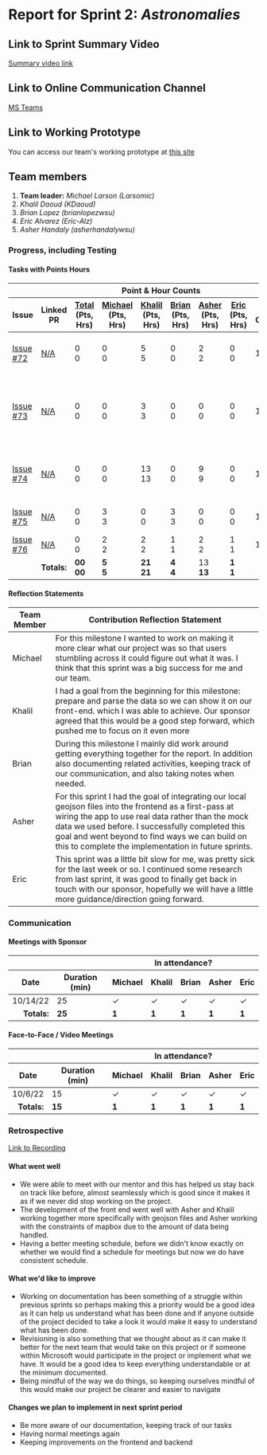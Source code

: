 # Report for Sprint 2: *Astronomalies*

## Link to Sprint Summary Video
[Summary video link](https://youtu.be/rwt7P8hmdiA)

## Link to Online Communication Channel
[MS Teams](https://teams.microsoft.com/l/team/19%3acBEWDZpUinwRPPDffLwMUeqQfQMBbxADWyOBt_X5q3w1%40thread.tacv2/conversations?groupId=87fda352-e01f-4122-957a-6c68b129334b&tenantId=b52be471-f7f1-47b4-a879-0c799bb53db5)

## Link to Working Prototype
You can access our team's working prototype at [this site](https://astronomalies.netlify.app/)

## Team members
1. **Team leader:** *Michael Larson (Larsomic)*
1. *Khalil Daoud (KDaoud)*
1. *Brian Lopez (brianlopezwsu)*
1. *Eric Alvarez (Eric-Alz)*
1. *Asher Handaly (asherhandalywsu)*

### Progress, including Testing
#### Tasks with Points Hours
<table> 
  <thead>
    <tr>
      <th colspan="2"></th><th colspan="6">Point & Hour Counts</th><th colspan="2"></th>
    </tr> 
    <tr>
      <th>Issue</th><th>Linked PR</th><th><ins>Total</ins><br>(Pts,<br>Hrs)</th><th><ins>Michael</ins><br>(Pts,<br>Hrs)</th><th><ins>Khalil</ins><br>(Pts,<br>Hrs)</th><th><ins>Brian</ins><br>(Pts,<br>Hrs)</th><th><ins>Asher</ins><br>(Pts,<br>Hrs)</th><th><ins>Eric</ins><br>(Pts,<br>Hrs)</th><th>% Complete</th><th>Notes</th>
    </tr>
  </thead> 
  <tbody>
    <td><a href="https://github.com/wsu-cpts421-sp22/microsoft/issues/72">Issue #72</a></td><td><a href="https://github.com/wsu-cpts421-sp22/microsoft/issues/72"> N/A </a></td><td> 0<br/>0</td><td>0<br/>0</td><td>5<br>5</td><td>0<br/>0</td><td>2<br/>2</td><td>0<br/>0</td><td>100</td><td><i>  </i>chose to go with geoJSON files</td>
    </tr>
    </tr>
    <td><a href="https://github.com/wsu-cpts421-sp22/microsoft/issues/73">Issue #73</a></td><td><a href="https://github.com/wsu-cpts421-sp22/microsoft/issues/73"> N/A </a></td><td> 0<br/>0</td><td>0<br/>0</td><td>3<br>3</td><td>0<br/>0</td><td>0<br/>0</td><td>0<br/>0</td><td>100</td><td><i>  </i>got help from teammates and was able to deploy succesffully</td>
    </tr>
    </tr>
    <td><a href="https://github.com/wsu-cpts421-sp22/microsoft/issues/74">Issue #74</a></td><td><a href="https://github.com/wsu-cpts421-sp22/microsoft/issues/74"> N/A </a></td><td> 0<br/>0</td><td>0<br/>0</td><td>13<br>13</td><td>0<br/>0</td><td>9<br/>9</td><td>0<br/>0</td><td>100</td><td><i>  </i>Successfully parsed the data. but our file sizes are a bit too big</td>
    </tr>
    </tr>
    <td><a href=https://github.com/wsu-cpts421-sp22/microsoft/issues/75>Issue #75</a></td><td><a href=https://github.com/wsu-cpts421-sp22/microsoft/issues/75> N/A </a></td><td> 0<br/>0</td><td>3<br/>3</td><td>0<br>0</td><td>3<br/>3</td><td>0<br/>0</td><td>0<br/>0</td><td>100</td><td><i> </i> Completed Sprint Report</td>
    </tr>
    </tr>
    <td><a href=https://github.com/wsu-cpts421-sp22/microsoft/issues/76>Issue #76</a></td><td><a href=https://github.com/wsu-cpts421-sp22/microsoft/issues/76> N/A </a></td><td> 0<br/>0</td><td>2<br/>2</td><td>2<br>2</td><td>1<br/>1</td><td>2<br/>2</td><td>1<br/>1</td><td>100</td><td><i> </i> Completed Sprint Video</td>
    </tr>
    </tr>
    <tr><td colspan="2" align="right"><b>Totals:</b></td><td><b>00<br>00</b></td><td><b>5<br>5</b></td><td><b>21<br>21</b></td><td><b>4<br>4</b></td><td>13<b><br>13</b></td><td><b>1<br>1</b></td><td colspan="2"><i>
    </tr>
  </tbody>
</table>

#### Reflection Statements
| Team Member | Contribution Reflection Statement |
|-------------|-------------------|
|Michael| For this milestone I wanted to work on making it more clear what our project was so that users stumbling across it could figure out what it was. I think that this sprint was a big success for me and our team. |
|Khalil|  I had a goal from the beginning for this milestone: prepare and parse the data so we can show it on our front-end. which I was able to achieve.  Our sponsor agreed that this would be a good step forward, which pushed me to focus on it even more  |
|Brian| During this milestone I mainly did work around getting everything together for the report. In addition also documenting related activities, keeping track of our communication, and also taking notes when needed.|
|Asher|  For this sprint I had the goal of integrating our local geojson files into the frontend as a first-pass at wiring the app to use real data rather than the mock data we used before. I successfully completed this goal and went beyond to find ways we can build on this to complete the implementation in future sprints.  |
|Eric| This sprint was a little bit slow for me, was pretty sick for the last week or so. I continued some research from last sprint, it was good to finally get back in touch with our sponsor, hopefully we will have a little more guidance/direction going forward. |
  
### Communication

#### Meetings with Sponsor
<table> 
  <thead>
    <tr>
      <th colspan="2"></th><th colspan="5">In attendance?</th>
    </tr> 
    <tr>
      <th>Date</th><th>Duration (min)</th><th>Michael</th><th>Khalil</th><th>Brian</th><th>Asher</th><th>Eric</th>
    </tr>
  </thead> 
  <tbody>
    <tr>
      <td>10/14/22</td><td>25</td><td>&check;</td><td>&check;</td><td>&check;</td><td>&check;</td><td>&check;</td>
    </tr>
    <tr><td align="right"><b>Totals:</b></td><td><b>25</b></td><td><b>1</b></td><td><b>1</b></td><td><b>1</b></td><td><b>1</b></td><td><b>1</b></td>
    </tr>
  </tbody>
</table>

#### Face-to-Face / Video Meetings
<table> 
  <thead>
    <tr>
      <th colspan="2"></th><th colspan="5">In attendance?</th>
    </tr> 
    <tr>
      <th>Date</th><th>Duration (min)</th><th>Michael</th><th>Khalil</th><th>Brian</th><th>Asher</th><th>Eric</th>
    </tr>
  </thead> 
  <tbody>
    <tr>
      <td>10/6/22</td><td>15</td><td>&check;</td><td>&check;</td><td>&check;</td><td>&check;</td><td>&check;</td>
    </tr>
    <tr><td align="right"><b>Totals:</b></td><td><b>15</b></td><td><b>1</b></td><td><b>1</b></td><td><b>1</b></td><td><b>1</b></td><td><b>1</b></td>
    </tr>
  </tbody>
</table>

### Retrospective
[Link to Recording](https://emailwsu.sharepoint.com/teams/2022.PULLM.CptS.421.423-MicrosoftV2/Shared%20Documents/Recordings/Microsoft%20V2-20221016_190915-Meeting%20Recording.mp4?web=1) 

#### What went well
  - We were able to meet with our mentor and this has helped us stay back on track like before, almost seamlessly which is good since it makes it as if we never did stop working on the project.
  - The development of the front end went well with Asher and Khalil working together more specifically with geojson files and Asher working with the constraints of mapbox due to the amount of data being handled.
  - Having a better meeting schedule, before we didn't know exactly on whether we would find a schedule for meetings but now we do have consistent schedule.
  
 #### What we'd like to improve
  - Working on documentation has been something of a struggle within previous sprints so perhaps making this a priority would be a good idea as it can help us understand what has been done and if anyone outside of the project decided to take a look it would make it easy to understand what has been done.
  - Revisioning is also something that we thought about as it can make it better for the next team that would take on this project or if someone within Microsoft would participate in the project or implement what we have. It would be a good idea to keep everything understandable or at the minimum documented.
  - Being mindful of the way we do things, so keeping ourselves mindful of this would make our project be clearer and easier to navigate 
  
#### Changes we plan to implement in next sprint period
  - Be more aware of our documentation, keeping track of our tasks
  - Having normal meetings again
  - Keeping improvements on the frontend and backend
